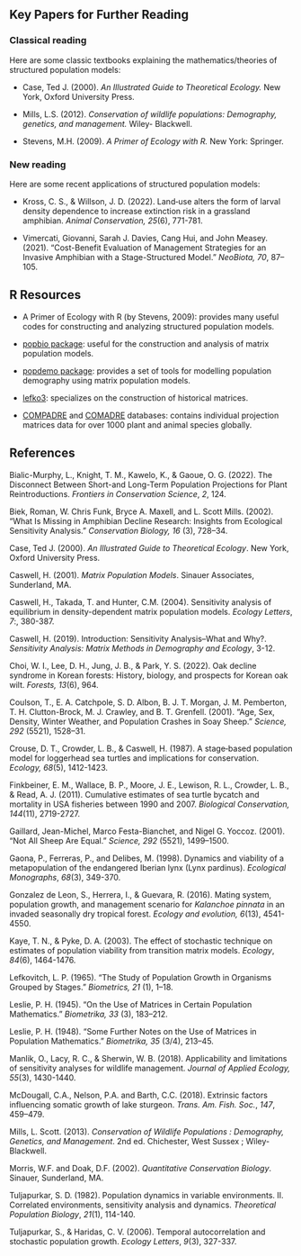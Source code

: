 ## Key Papers for Further Reading

### Classical reading

Here are some classic textbooks explaining the mathematics/theories of structured population models:

* Case, Ted J. (2000). _An Illustrated Guide to Theoretical Ecology._ New York, Oxford University Press.

* Mills, L.S. (2012). _Conservation of wildlife populations: Demography, genetics, and management._ Wiley- Blackwell.

* Stevens, M.H. (2009). _A Primer of Ecology with R._ New York: Springer.

### New reading

Here are some recent applications of structured population models:

* Kross, C. S., & Willson, J. D. (2022). Land‐use alters the form of larval density dependence to increase extinction risk in a grassland amphibian. _Animal Conservation, 25_(6), 771-781.

* Vimercati, Giovanni, Sarah J. Davies, Cang Hui, and John Measey. (2021). “Cost-Benefit Evaluation of Management Strategies for an Invasive Amphibian with a Stage-Structured Model.” _NeoBiota, 70_, 87–105.


## R Resources

* A Primer of Ecology with R (by Stevens, 2009): provides many useful codes for constructing and analyzing structured population models.

* [popbio package](https://rdrr.io/cran/popbio/man/01Introduction.html): useful for the construction and analysis of matrix population models.

* [popdemo package](https://rdrr.io/cran/popdemo/): provides a set of tools for modelling population demography using matrix population models.

* [lefko3](https://rdrr.io/cran/lefko3/): specializes on the construction of historical matrices.

* [COMPADRE](https://doi.org/10.1111/1365-2745.12334) and [COMADRE](https://doi.org/10.1111/1365-2656.12482) databases: contains individual projection matrices data for over 1000 plant and animal species globally.


## References

Bialic-Murphy, L., Knight, T. M., Kawelo, K., & Gaoue, O. G. (2022). The Disconnect Between Short-and Long-Term Population Projections for Plant Reintroductions. _Frontiers in Conservation Science_, _2_, 124.

Biek, Roman, W. Chris Funk, Bryce A. Maxell, and L. Scott Mills. (2002). “What Is Missing in Amphibian Decline Research: Insights from Ecological Sensitivity Analysis.” _Conservation Biology, 16_ (3), 728–34.

Case, Ted J. (2000). _An Illustrated Guide to Theoretical Ecology_. New York, Oxford University Press.

Caswell, H. (2001). *Matrix Population Models*. Sinauer Associates, Sunderland, MA.

Caswell, H., Takada, T. and Hunter, C.M. (2004). Sensitivity analysis of equilibrium in density-dependent matrix population models. _Ecology Letters_, _7_:, 380-387.

Caswell, H. (2019). Introduction: Sensitivity Analysis–What and Why?. *Sensitivity Analysis: Matrix Methods in Demography and Ecology*, 3-12.

Choi, W. I., Lee, D. H., Jung, J. B., & Park, Y. S. (2022). Oak decline syndrome in Korean forests: History, biology, and prospects for Korean oak wilt. *Forests, 13*(6), 964.

Coulson, T., E. A. Catchpole, S. D. Albon, B. J. T. Morgan, J. M. Pemberton, T. H. Clutton-Brock, M. J. Crawley, and B. T. Grenfell. (2001). “Age, Sex, Density, Winter Weather, and Population Crashes in Soay Sheep.” _Science, 292_ (5521), 1528–31.

Crouse, D. T., Crowder, L. B., & Caswell, H. (1987). A stage‐based population model for loggerhead sea turtles and implications for conservation. *Ecology, 68*(5), 1412-1423.

Finkbeiner, E. M., Wallace, B. P., Moore, J. E., Lewison, R. L., Crowder, L. B., & Read, A. J. (2011). Cumulative estimates of sea turtle bycatch and mortality in USA fisheries between 1990 and 2007. *Biological Conservation, 144*(11), 2719-2727.

Gaillard, Jean-Michel, Marco Festa-Bianchet, and Nigel G. Yoccoz. (2001). “Not All Sheep Are Equal.” _Science, 292_ (5521), 1499–1500.

Gaona, P., Ferreras, P., and Delibes, M. (1998). Dynamics and viability of a metapopulation of the endangered Iberian lynx (Lynx pardinus). _Ecological Monographs_, _68_(3), 349-370.

Gonzalez de Leon, S., Herrera, I., & Guevara, R. (2016). Mating system, population growth, and management scenario for *Kalanchoe pinnata* in an invaded seasonally dry tropical forest. *Ecology and evolution, 6*(13), 4541-4550.

Kaye, T. N., & Pyke, D. A. (2003). The effect of stochastic technique on estimates of population viability from transition matrix models. _Ecology_, _84_(6), 1464-1476.

Lefkovitch, L. P. (1965). “The Study of Population Growth in Organisms Grouped by Stages.” _Biometrics, 21_ (1), 1–18.

Leslie, P. H. (1945). “On the Use of Matrices in Certain Population Mathematics.” _Biometrika, 33_ (3), 183–212.

Leslie, P. H. (1948). “Some Further Notes on the Use of Matrices in Population Mathematics.” _Biometrika, 35_ (3/4), 213–45.

Manlik, O., Lacy, R. C., & Sherwin, W. B. (2018). Applicability and limitations of sensitivity analyses for wildlife management. *Journal of Applied Ecology, 55*(3), 1430-1440.

McDougall, C.A., Nelson, P.A. and Barth, C.C. (2018). Extrinsic factors influencing somatic growth of lake sturgeon. _Trans. Am. Fish. Soc._, _147_, 459–479.

Mills, L. Scott. (2013). _Conservation of Wildlife Populations : Demography, Genetics, and Management_. 2nd ed. Chichester, West Sussex ; Wiley-Blackwell.

Morris, W.F. and Doak, D.F. (2002). _Quantitative Conservation Biology_. Sinauer, Sunderland, MA.

Tuljapurkar, S. D. (1982). Population dynamics in variable environments. II. Correlated environments, sensitivity analysis and dynamics. _Theoretical Population Biology_, _21_(1), 114-140.

Tuljapurkar, S., & Haridas, C. V. (2006). Temporal autocorrelation and stochastic population growth. _Ecology Letters_, _9_(3), 327-337.

